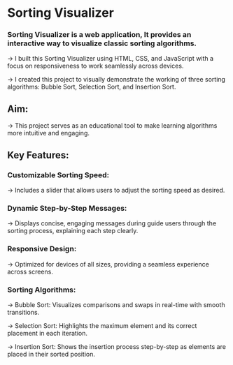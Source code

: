 # Sorting Visualizer


### Sorting Visualizer is a web application,  It provides an interactive way to visualize classic sorting algorithms.

-> I built this Sorting Visualizer using HTML, CSS, and JavaScript with a focus on responsiveness to work seamlessly across devices.

-> I created this project to visually demonstrate the working of three sorting algorithms: Bubble Sort, Selection Sort, and Insertion Sort.



## Aim: 
-> This project serves as an educational tool to make learning algorithms more intuitive and engaging.



## Key Features:

### Customizable Sorting Speed: 
-> Includes a slider that allows users to adjust the sorting speed as desired.

### Dynamic Step-by-Step Messages: 
-> Displays concise, engaging messages during guide users through the sorting process, explaining each step clearly.

### Responsive Design: 
-> Optimized for devices of all sizes, providing a seamless experience across screens.

### Sorting Algorithms:
-> Bubble Sort: Visualizes comparisons and swaps in real-time with smooth transitions.

-> Selection Sort: Highlights the maximum element and its correct placement in each iteration.

-> Insertion Sort: Shows the insertion process step-by-step as elements are placed in their sorted position.
